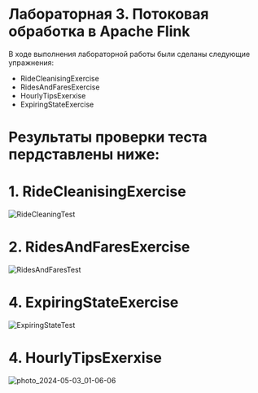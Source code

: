 # Лабораторная 3. Потоковая обработка в Apache Flink

В ходе выполнения лабораторной работы были сделаны следующие упражнения:

- RideCleanisingExercise
- RidesAndFaresExercise
- HourlyTipsExerxise
- ExpiringStateExercise

# Результаты проверки теста пердставлены ниже:
# 1. RideCleanisingExercise
![RideCleaningTest](https://github.com/LomakinaAD/Data_Base_Course/assets/113554667/c5048023-578c-445a-ae9d-e342017caf6d)

# 2. RidesAndFaresExercise
![RidesAndFaresTest](https://github.com/LomakinaAD/Data_Base_Course/assets/113554667/f80e58df-57f7-423a-a242-c59cd564f3d8)

# 4. ExpiringStateExercise
![ExpiringStateTest](https://github.com/LomakinaAD/Data_Base_Course/assets/113554667/167d40ca-6aa6-4235-b60c-f91eebbc4017)

# 4. HourlyTipsExerxise
![photo_2024-05-03_01-06-06](https://github.com/LomakinaAD/Data_Base_Course/assets/113554667/61f974e0-f1a9-430a-92e4-750787f5f962)







